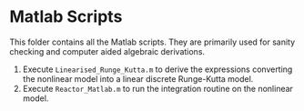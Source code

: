 # Matlab Scripts
This folder contains all the Matlab scripts. They are primarily used for sanity checking and computer aided algebraic derivations.

1. Execute `Linearised_Runge_Kutta.m` to derive the expressions converting the nonlinear model into a linear discrete Runge-Kutta model.
2. Execute `Reactor_Matlab.m` to run the integration routine on the nonlinear model.
